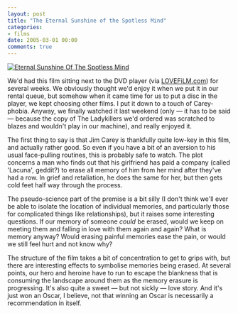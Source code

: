 ```yaml
---
layout: post
title: "The Eternal Sunshine of the Spotless Mind"
categories:
- films
date: 2005-03-01 00:00
comments: true
---
```


<div class="img-shadow"><a href="http://www.amazon.co.uk/exec/obidos/ASIN/B0002RGNRU/butshesagirl-21" target="_blank"><img src="http://images-eu.amazon.com/images/P/B0002RGNRU.02._PE_.jpg" alt="Eternal Sunshine Of The Spotless Mind" class="Amazonimage" /></a></div>

<p>We'd had this film sitting next to the DVD player (via <a href="http://www.lovefilm.com/">LOVEFiLM.com</a>) for several weeks. We obviously thought we'd enjoy it when we put it in our rental queue, but somehow when it came time for us to put a disc in the player, we kept choosing other films. I put it down to a touch of Carey-phobia. Anyway, we finally watched it last weekend (only &mdash; it has to be said &mdash; because the copy of The Ladykillers we'd ordered was scratched to blazes and wouldn't play in our machine), and really enjoyed it.</p>

<p>The first thing to say is that Jim Carey is thankfully quite low-key in this film, and actually rather good. So even if you have a bit of an aversion to his usual face-pulling routines, this is probably safe to watch. The plot concerns a man who finds out that his girlfriend has paid a company (called 'Lacuna', geddit?) to erase all memory of him from her mind after they've had a row. In grief and retaliation, he does the same for her, but then gets cold feet half way through the process.</p>

<p>The pseudo-science part of the premise is a bit silly (I don't think we'll ever be able to isolate the location of individual memories, and particularly those for complicated things like relationships), but it raises some interesting questions. If our memory of someone <em>could</em> be erased, would we keep on meeting them and falling in love with them again and again? What is memory anyway? Would erasing painful memories ease the pain, or would we still feel hurt and not know why?</p>

<p>The structure of the film takes a bit of concentration to get to grips with, but there are interesting effects to symbolise memories being erased. At several points, our hero and heroine have to run to escape the blankness that is consuming the landscape around them as the memory erasure is progressing. It's also quite a sweet &mdash; but not sickly &mdash; love story. And it's just won an Oscar, I believe, not that winning an Oscar is necessarily a recommendation in itself.</p>



